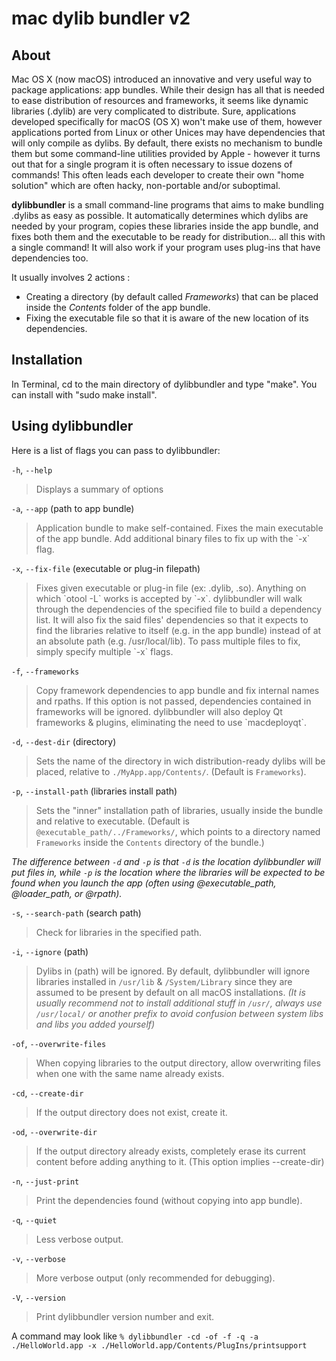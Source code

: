 mac dylib bundler v2
================


About
-----

Mac OS X (now macOS) introduced an innovative and very useful way to package applications: app bundles.
While their design has all that is needed to ease distribution of resources and frameworks, it
seems like dynamic libraries (.dylib) are very complicated to distribute. Sure, applications developed
specifically for macOS (OS X) won't make use of them, however applications ported from Linux or other Unices may have
dependencies that will only compile as dylibs. By default, there exists no mechanism to bundle them but some command-line utilities provided by Apple - however it turns out that for a single program it is often necessary to issue dozens of commands! This often leads each developer to create their own "home solution" which are often hacky, non-portable and/or suboptimal.

**dylibbundler** is a small command-line programs that aims to make bundling .dylibs as easy as possible.
It automatically determines which dylibs are needed by your program, copies these libraries inside the app bundle, and fixes both them and the executable to be ready for distribution... all this with a single command! It will also work if your program uses plug-ins that have dependencies too.

It usually involves 2 actions :
* Creating a directory (by default called *Frameworks*) that can be placed inside the *Contents* folder of the app bundle.
* Fixing the executable file so that it is aware of the new location of its dependencies.


Installation
------------
In Terminal, cd to the main directory of dylibbundler and type "make". You can install with "sudo make install".


Using dylibbundler
----------------------------------
Here is a list of flags you can pass to dylibbundler:

`-h`, `--help`
<blockquote>
Displays a summary of options
</blockquote>

`-a`, `--app` (path to app bundle)
<blockquote>
Application bundle to make self-contained. Fixes the main executable of the app bundle. Add additional binary files to fix up with the `-x` flag.
</blockquote>

`-x`, `--fix-file` (executable or plug-in filepath)
<blockquote>
Fixes given executable or plug-in file (ex: .dylib, .so). Anything on which `otool -L` works is accepted by `-x`. dylibbundler will walk through the dependencies of the specified file to build a dependency list. It will also fix the said files' dependencies so that it expects to find the libraries relative to itself (e.g. in the app bundle) instead of at an absolute path (e.g. /usr/local/lib). To pass multiple files to fix, simply specify multiple `-x` flags.
</blockquote>

<!--
`-b`, `--bundle-deps`
<blockquote>
Copies libaries to a local directory, fixes their internal name so that they are aware of their new location,
fixes dependencies where bundled libraries depend on each other. If this option is not passed, no libraries will be prepared for distribution.
</blockquote>
 -->

`-f`, `--frameworks`
<blockquote>
Copy framework dependencies to app bundle and fix internal names and rpaths. If this option is not passed, dependencies contained in frameworks will be ignored. dylibbundler will also deploy Qt frameworks & plugins, eliminating the need to use `macdeployqt`.
</blockquote>

`-d`, `--dest-dir` (directory)
> Sets the name of the directory in wich distribution-ready dylibs will be placed, relative to `./MyApp.app/Contents/`. (Default is `Frameworks`).

`-p`, `--install-path` (libraries install path)
> Sets the "inner" installation path of libraries, usually inside the bundle and relative to executable. (Default is `@executable_path/../Frameworks/`, which points to a directory named `Frameworks` inside the `Contents` directory of the bundle.)

*The difference between `-d` and `-p` is that `-d` is the location dylibbundler will put files in, while `-p` is the location where the libraries will be expected to be found when you launch the app (often using @executable_path, @loader_path, or @rpath).*

`-s`, `--search-path` (search path)
> Check for libraries in the specified path.

`-i`, `--ignore` (path)
> Dylibs in (path) will be ignored. By default, dylibbundler will ignore libraries installed in `/usr/lib` & `/System/Library` since they are assumed to be present by default on all macOS installations. *(It is usually recommend not to install additional stuff in `/usr/`, always use ` /usr/local/` or another prefix to avoid confusion between system libs and libs you added yourself)*

`-of`, `--overwrite-files`
> When copying libraries to the output directory, allow overwriting files when one with the same name already exists.

`-cd`, `--create-dir`
> If the output directory does not exist, create it.

`-od`, `--overwrite-dir`
> If the output directory already exists, completely erase its current content before adding anything to it. (This option implies --create-dir)

`-n`, `--just-print`
> Print the dependencies found (without copying into app bundle).

`-q`, `--quiet`
> Less verbose output.

`-v`, `--verbose`
> More verbose output (only recommended for debugging).

`-V`, `--version`
> Print dylibbundler version number and exit.

A command may look like
`% dylibbundler -cd -of -f -q -a ./HelloWorld.app -x ./HelloWorld.app/Contents/PlugIns/printsupport`
